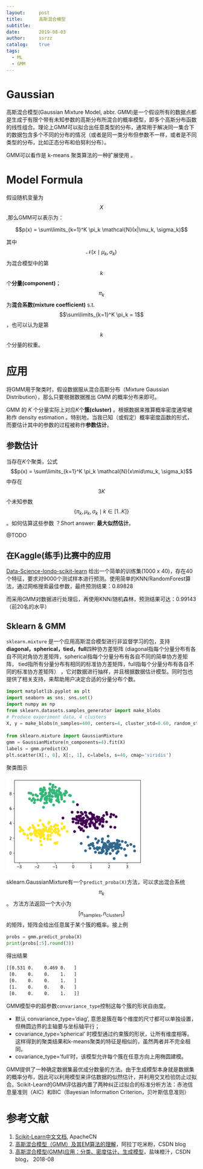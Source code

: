 ```yaml
---
layout:     post
title:      高斯混合模型
subtitle:   
date:       2019-08-03
author:     ssrzz
catalog: 	true
tags:
  - ML
  - GMM
---
```




# Gaussian 

高斯混合模型(Gaussian Mixture Model, abbr. GMM)是一个假设所有的数据点都是生成于有限个带有未知参数的高斯分布所混合的概率模型，即多个高斯分布函数的线性组合。理论上GMM可以拟合出任意类型的分布，通常用于解决同一集合下的数据包含多个不同的分布的情况（或者是同一类分布但参数不一样，或者是不同类型的分布，比如正态分布和伯努利分布）。

GMM可以看作是 k-means 聚类算法的一种扩展使用 。 





# Model Formula

假设随机变量为$$X$$ ,那么GMM可以表示为：

$$p(x) = \sum\limits_{k=1}^K \pi_k \mathcal{N}(x|\mu_k, \sigma_k)$$

其中$$\mathcal{N}(x\mid\mu_k, \sigma_k)$$ 为混合模型中的第$$k$$个**分量(component)**； $$\pi_k$$为**混合系数(mixture coefficient)** s.t. $$\sum\limits_{k=1}^K \pi_k = 1$$，也可以认为是第$$k$$个分量的权重。





# 应用

将GMM用于聚类时，假设数据服从混合高斯分布（Mixture Gaussian Distribution），那么只要根据数据推出 GMM 的概率分布来即可。

GMM 的 $K$ 个分量实际上对应$K$个**簇(cluster)** 。根据数据来推算概率密度通常被称作 density estimation 。特别地，当我已知（或假定）概率密度函数的形式，而要估计其中的参数的过程被称作**参数估计**。

## 参数估计

当存在$K$个聚类，公式$$p(x) = \sum\limits_{k=1}^K \pi_k \mathcal{N}(x\mid\mu_k, \sigma_k)$$中存在 $$3K$$ 个未知参数 $$\{\pi_k, \mu_k, \sigma_k\mid k \in [1..K]\}$$。如何估算这些参数 ？Short answer:  **最大似然估计**。



@TODO



## 在Kaggle(练手)比赛中的应用

[Data-Science-londo-scikit-learn](https://www.kaggle.com/c/data-science-london-scikit-learn/) 给出一个简单的训练集(1000 x 40)，存在40个特征，要求对9000个测试样本进行预测。使用简单的KNN/RandomForest算法，通过网格搜索最佳参数，最终预测结果：0.89828 

而采用GMM对数据进行处理后，再使用KNN/随机森林，预测结果可达：0.99143 （前20名的水平）





## Sklearn & GMM

`sklearn.mixture` 是一个应用高斯混合模型进行非监督学习的包，支持**diagonal，spherical，tied，full**四种协方差矩阵 (diagonal指每个分量分布有各自不同对角协方差矩阵，spherical指每个分量分布有各自不同的简单协方差矩阵， tied指所有分量分布有相同的标准协方差矩阵，full指每个分量分布有各自不同的标准协方差矩阵） ，它对数据进行抽样，并且根据数据估计模型。同时包也提供了相关支持，来帮助用户决定合适的分量分布个数。

```python
import matplotlib.pyplot as plt
import seaborn as sns; sns.set()
import numpy as np
from sklearn.datasets.samples_generator import make_blobs
# Produce experiment data, 4 clusters
X, y = make_blobs(n_samples=400, centers=4, cluster_std=0.60, random_state=0)

from sklearn.mixture import GaussianMixture
gmm = GaussianMixture(n_components=4).fit(X)
labels = gmm.predict(X)
plt.scatter(X[:, 0], X[:, 1], c=labels, s=40, cmap='viridis')
```

聚类图示

![image](/img/gmm.png)

sklearn.GaussianMixture有一个`predict_proba(X)`方法，可以求出混合系统$$\pi_k$$。 方法方法返回一个大小为$$[n_\text{samples}, n_\text{clusters}]$$的矩阵，矩阵会给出任意属于某个簇的概率。接上例

```python
probs = gmm.predict_proba(X)
print(probs[:5].round(3))
```

得出结果

```bash
[[0.531 0.    0.469 0.   ]
 [0.    0.    0.    1.   ]
 [0.    0.    0.    1.   ]
 [1.    0.    0.    0.   ]
 [0.    0.    0.    1.   ]]
```

GMM模型中的超参数`convariance_type`控制这每个簇的形状自由度。

* 默认 convariance_type=’diag’, 意思是簇在每个维度的尺寸都可以单独设置，但椭圆边界的主轴要与坐标轴平行； 
* covariance_type=’spherical’ 时模型通过约束簇的形状，让所有维度相等。这样得到的聚类结果和k-means聚类的特征是相似的，虽然两者并不完全相同。
* covariance_type=’full’时，该模型允许每个簇在任意方向上用椭圆建模。



GMM提供了一种确定数据集最优成分数量的方法。由于生成模型本身就是数据集的概率分布，因此可以利用模型来评估数据的似然估计，并利用交叉检验防止过拟合。Scikit-Learn的GMM评估器内置了两种纠正过拟合的标准分析方法：赤池信息量准则（AIC）和BIC（Bayesian Information Criterion，贝叶斯信息准则）





# 参考文献

1. [Scikit-Learn中文文档](https://sklearn.apachecn.org/docs/0.21.3/20.html), ApacheCN
2. [高斯混合模型（GMM）及其EM算法的理解](https://blog.csdn.net/jinping_shi/article/details/59613054)，阿拉丁吃米粉，CSDN blog
3. [高斯混合模型(GMM)应用：分类、密度估计、生成模型](https://blog.csdn.net/jasonzhoujx/article/details/81947663)，盐味橙汁，CSDN blog， 2018-08







